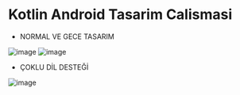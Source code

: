 # Kotlin Android Tasarim Calismasi
* NORMAL VE GECE TASARIM

![image](https://github.com/Gorur56/Android-Bootcamp-Program-Kotlin/assets/54911292/dbd8c331-80eb-434e-b0e7-c87bb98f560b) ![image](https://github.com/Gorur56/Android-Bootcamp-Program-Kotlin/assets/54911292/3b7793be-2914-427f-90f1-f96b84008da2)

* ÇOKLU DİL DESTEĞİ

![image](https://github.com/Gorur56/Android-Bootcamp-Program-Kotlin/assets/54911292/10bed999-9387-48ea-9990-5435dd9ff508)



